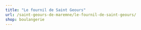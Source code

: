```yaml
---
title: "Le fournil de Saint Geours"
url: /saint-geours-de-maremne/le-fournil-de-saint-geours/
shop: boulangerie
---
```

